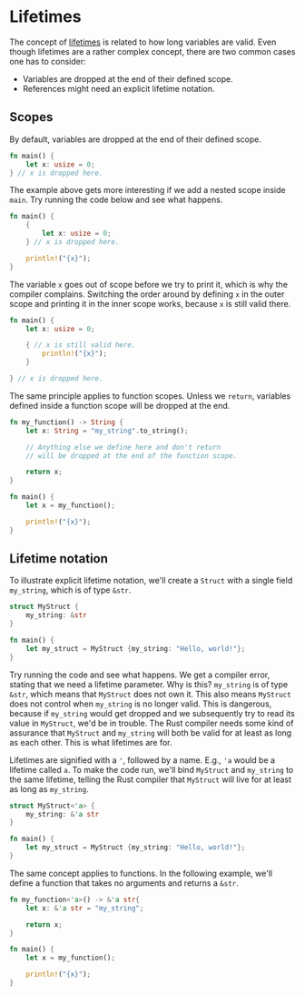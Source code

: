 # Lifetimes
The concept of [lifetimes](https://doc.rust-lang.org/rust-by-example/scope/lifetime.html) is related to how long variables are valid. Even though lifetimes are a rather complex concept, there are two common cases one has to consider:
- Variables are dropped at the end of their defined scope.
- References might need an explicit lifetime notation.

## Scopes
By default, variables are dropped at the end of their defined scope.

```rust
fn main() {
    let x: usize = 0;
} // x is dropped here.
```

The example above gets more interesting if we add a nested scope inside `main`. Try running the code below and see what happens.

```rust
fn main() {
    {
        let x: usize = 0;
    } // x is dropped here.

    println!("{x}");
}
```

The variable `x` goes out of scope before we try to print it, which is why the compiler complains. Switching the order around by defining `x` in the outer scope and printing it in the inner scope works, because `x` is still valid there.

```rust
fn main() {
    let x: usize = 0;

    { // x is still valid here.
        println!("{x}");
    }

} // x is dropped here.
```

The same principle applies to function scopes. Unless we `return`, variables defined inside a function scope will be dropped at the end.

```rust
fn my_function() -> String {
    let x: String = "my_string".to_string();

    // Anything else we define here and don't return
    // will be dropped at the end of the function scope.

    return x;
}

fn main() {
    let x = my_function();

    println!("{x}");
}
```

## Lifetime notation
To illustrate explicit lifetime notation, we'll create a `Struct` with a single field `my_string`, which is of type `&str`.

```rust
struct MyStruct {
    my_string: &str
}

fn main() {
    let my_struct = MyStruct {my_string: "Hello, world!"};
}
```

Try running the code and see what happens. We get a compiler error, stating that we need a lifetime parameter. Why is this? `my_string` is of type `&str`, which means that `MyStruct` does not own it. This also means `MyStruct` does not control when `my_string` is no longer valid. This is dangerous, because if `my_string` would get dropped and we subsequently try to read its value in `MyStruct`, we'd be in trouble. The Rust compiler needs some kind of assurance that `MyStruct` and `my_string` will both be valid for at least as long as each other. This is what lifetimes are for.

Lifetimes are signified with a `'`, followed by a name. E.g., `'a` would be a lifetime called `a`. To make the code run, we'll bind `MyStruct` and `my_string` to the same lifetime, telling the Rust compiler that `MyStruct` will live for at least as long as `my_string`.

```rust
struct MyStruct<'a> {
    my_string: &'a str
}

fn main() {
    let my_struct = MyStruct {my_string: "Hello, world!"};
}
```

The same concept applies to functions. In the following example, we'll define a function that takes no arguments and returns a `&str`.

```rust
fn my_function<'a>() -> &'a str{
    let x: &'a str = "my_string";

    return x;
}

fn main() {
    let x = my_function();

    println!("{x}");
}
```
